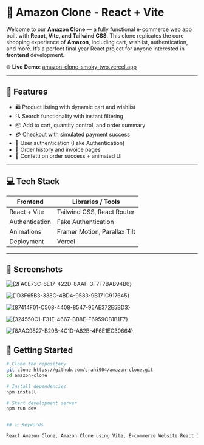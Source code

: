 # 🛒 Amazon Clone - React + Vite

Welcome to our **Amazon Clone** — a fully functional e-commerce web app built with **React, Vite, and Tailwind CSS**. This clone replicates the core shopping experience of **Amazon**, including cart, wishlist, authentication, and more. It’s a perfect final year React project for anyone interested in **frontend** development.

🌐 **Live Demo**: [amazon-clone-smoky-two.vercel.app](https://amazon-clone-smoky-two.vercel.app/)

---

## 🚀 Features

- 🛍️ Product listing with dynamic cart and wishlist
- 🔍 Search functionality with instant filtering
- 📦 Add to cart, quantity control, and order summary
- 💳 Checkout with simulated payment success
- 🔐 User authentication (Fake Authentication)
- 🧾 Order history and invoice pages
- 🎉 Confetti on order success + animated UI

---

## 💻 Tech Stack

| Frontend         | Libraries / Tools               |
|------------------|---------------------------------|
| React + Vite     | Tailwind CSS,  React Router     |
| Authentication   | Fake Authentication             |
| Animations       | Framer Motion, Parallax Tilt    |
| Deployment       | Vercel                          |

---

## 📸 Screenshots

![{2FA0E73C-6E17-422D-8AAF-3F7F7BAB94B6}](https://github.com/user-attachments/assets/57527429-4d3b-40de-a224-7b8e4c54357b)

![{1D3F65B3-338C-4BD4-9583-9B171C917645}](https://github.com/user-attachments/assets/08e58315-e3b5-4b84-90d4-165c22829c9e)

![{87414F01-C508-4408-8547-95AE372E5BD3}](https://github.com/user-attachments/assets/e47c6739-e048-4603-9d36-8a71665bd263)

![{324550C1-F31E-4667-BB8E-F6959CB1B1F7}](https://github.com/user-attachments/assets/5708c1be-156c-4050-bc9f-c714984584b0)

![{8AAC9827-B29B-4C1D-A82B-4F6E1EC30664}](https://github.com/user-attachments/assets/9cd57f1d-af76-4874-ac80-69c30f19a18b)


## 🔧 Getting Started

```bash
# Clone the repository
git clone https://github.com/srahi904/amazon-clone.git
cd amazon-clone

# Install dependencies
npm install

# Start development server
npm run dev


## 📈 Keywords

React Amazon Clone, Amazon Clone using Vite, E-commerce Website React JS, Tailwind CSS Shopping Cart, React JS Final Year Project, Fake Auth in React, Vite E-commerce App, Add to Cart in React, React Order Summary, React UI Clone, React Framer Motion Animation, React Product Filter, Wishlist Feature React App, Vite Amazon Clone GitHub

